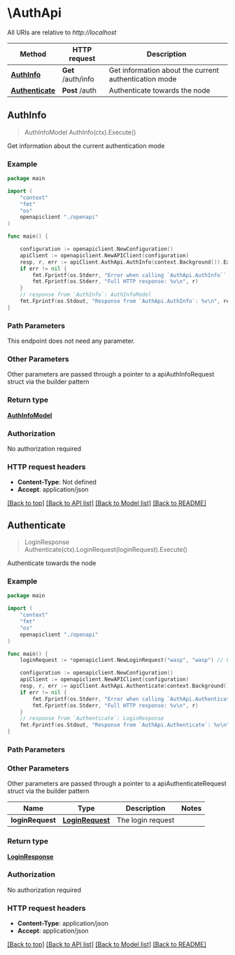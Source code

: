 # \AuthApi

All URIs are relative to *http://localhost*

Method | HTTP request | Description
------------- | ------------- | -------------
[**AuthInfo**](AuthApi.md#AuthInfo) | **Get** /auth/info | Get information about the current authentication mode
[**Authenticate**](AuthApi.md#Authenticate) | **Post** /auth | Authenticate towards the node



## AuthInfo

> AuthInfoModel AuthInfo(ctx).Execute()

Get information about the current authentication mode

### Example

```go
package main

import (
    "context"
    "fmt"
    "os"
    openapiclient "./openapi"
)

func main() {

    configuration := openapiclient.NewConfiguration()
    apiClient := openapiclient.NewAPIClient(configuration)
    resp, r, err := apiClient.AuthApi.AuthInfo(context.Background()).Execute()
    if err != nil {
        fmt.Fprintf(os.Stderr, "Error when calling `AuthApi.AuthInfo``: %v\n", err)
        fmt.Fprintf(os.Stderr, "Full HTTP response: %v\n", r)
    }
    // response from `AuthInfo`: AuthInfoModel
    fmt.Fprintf(os.Stdout, "Response from `AuthApi.AuthInfo`: %v\n", resp)
}
```

### Path Parameters

This endpoint does not need any parameter.

### Other Parameters

Other parameters are passed through a pointer to a apiAuthInfoRequest struct via the builder pattern


### Return type

[**AuthInfoModel**](AuthInfoModel.md)

### Authorization

No authorization required

### HTTP request headers

- **Content-Type**: Not defined
- **Accept**: application/json

[[Back to top]](#) [[Back to API list]](../README.md#documentation-for-api-endpoints)
[[Back to Model list]](../README.md#documentation-for-models)
[[Back to README]](../README.md)


## Authenticate

> LoginResponse Authenticate(ctx).LoginRequest(loginRequest).Execute()

Authenticate towards the node

### Example

```go
package main

import (
    "context"
    "fmt"
    "os"
    openapiclient "./openapi"
)

func main() {
    loginRequest := *openapiclient.NewLoginRequest("wasp", "wasp") // LoginRequest | The login request

    configuration := openapiclient.NewConfiguration()
    apiClient := openapiclient.NewAPIClient(configuration)
    resp, r, err := apiClient.AuthApi.Authenticate(context.Background()).LoginRequest(loginRequest).Execute()
    if err != nil {
        fmt.Fprintf(os.Stderr, "Error when calling `AuthApi.Authenticate``: %v\n", err)
        fmt.Fprintf(os.Stderr, "Full HTTP response: %v\n", r)
    }
    // response from `Authenticate`: LoginResponse
    fmt.Fprintf(os.Stdout, "Response from `AuthApi.Authenticate`: %v\n", resp)
}
```

### Path Parameters



### Other Parameters

Other parameters are passed through a pointer to a apiAuthenticateRequest struct via the builder pattern


Name | Type | Description  | Notes
------------- | ------------- | ------------- | -------------
 **loginRequest** | [**LoginRequest**](LoginRequest.md) | The login request | 

### Return type

[**LoginResponse**](LoginResponse.md)

### Authorization

No authorization required

### HTTP request headers

- **Content-Type**: application/json
- **Accept**: application/json

[[Back to top]](#) [[Back to API list]](../README.md#documentation-for-api-endpoints)
[[Back to Model list]](../README.md#documentation-for-models)
[[Back to README]](../README.md)

